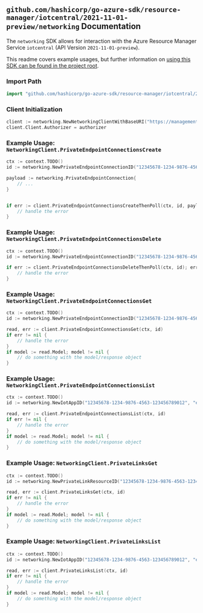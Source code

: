 
## `github.com/hashicorp/go-azure-sdk/resource-manager/iotcentral/2021-11-01-preview/networking` Documentation

The `networking` SDK allows for interaction with the Azure Resource Manager Service `iotcentral` (API Version `2021-11-01-preview`).

This readme covers example usages, but further information on [using this SDK can be found in the project root](https://github.com/hashicorp/go-azure-sdk/tree/main/docs).

### Import Path

```go
import "github.com/hashicorp/go-azure-sdk/resource-manager/iotcentral/2021-11-01-preview/networking"
```


### Client Initialization

```go
client := networking.NewNetworkingClientWithBaseURI("https://management.azure.com")
client.Client.Authorizer = authorizer
```


### Example Usage: `NetworkingClient.PrivateEndpointConnectionsCreate`

```go
ctx := context.TODO()
id := networking.NewPrivateEndpointConnectionID("12345678-1234-9876-4563-123456789012", "example-resource-group", "iotAppValue", "privateEndpointConnectionValue")

payload := networking.PrivateEndpointConnection{
	// ...
}


if err := client.PrivateEndpointConnectionsCreateThenPoll(ctx, id, payload); err != nil {
	// handle the error
}
```


### Example Usage: `NetworkingClient.PrivateEndpointConnectionsDelete`

```go
ctx := context.TODO()
id := networking.NewPrivateEndpointConnectionID("12345678-1234-9876-4563-123456789012", "example-resource-group", "iotAppValue", "privateEndpointConnectionValue")

if err := client.PrivateEndpointConnectionsDeleteThenPoll(ctx, id); err != nil {
	// handle the error
}
```


### Example Usage: `NetworkingClient.PrivateEndpointConnectionsGet`

```go
ctx := context.TODO()
id := networking.NewPrivateEndpointConnectionID("12345678-1234-9876-4563-123456789012", "example-resource-group", "iotAppValue", "privateEndpointConnectionValue")

read, err := client.PrivateEndpointConnectionsGet(ctx, id)
if err != nil {
	// handle the error
}
if model := read.Model; model != nil {
	// do something with the model/response object
}
```


### Example Usage: `NetworkingClient.PrivateEndpointConnectionsList`

```go
ctx := context.TODO()
id := networking.NewIotAppID("12345678-1234-9876-4563-123456789012", "example-resource-group", "iotAppValue")

read, err := client.PrivateEndpointConnectionsList(ctx, id)
if err != nil {
	// handle the error
}
if model := read.Model; model != nil {
	// do something with the model/response object
}
```


### Example Usage: `NetworkingClient.PrivateLinksGet`

```go
ctx := context.TODO()
id := networking.NewPrivateLinkResourceID("12345678-1234-9876-4563-123456789012", "example-resource-group", "iotAppValue", "groupIdValue")

read, err := client.PrivateLinksGet(ctx, id)
if err != nil {
	// handle the error
}
if model := read.Model; model != nil {
	// do something with the model/response object
}
```


### Example Usage: `NetworkingClient.PrivateLinksList`

```go
ctx := context.TODO()
id := networking.NewIotAppID("12345678-1234-9876-4563-123456789012", "example-resource-group", "iotAppValue")

read, err := client.PrivateLinksList(ctx, id)
if err != nil {
	// handle the error
}
if model := read.Model; model != nil {
	// do something with the model/response object
}
```
